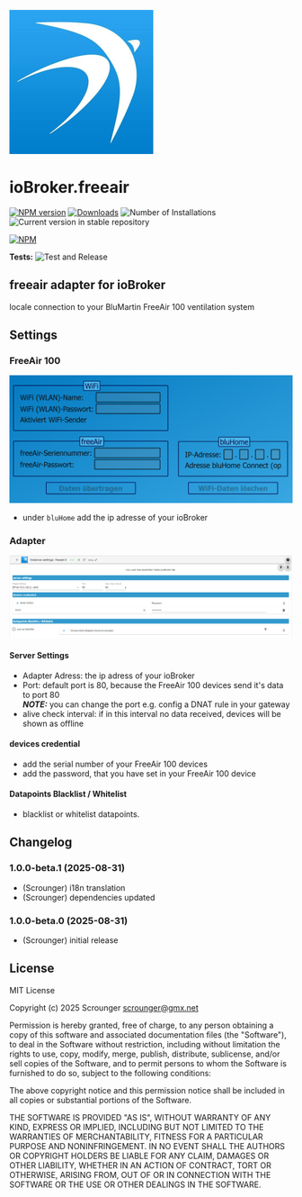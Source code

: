 ![Logo](admin/freeair.png)

# ioBroker.freeair

[![NPM version](https://img.shields.io/npm/v/iobroker.freeair.svg)](https://www.npmjs.com/package/iobroker.freeair)
[![Downloads](https://img.shields.io/npm/dm/iobroker.freeair.svg)](https://www.npmjs.com/package/iobroker.freeair)
![Number of Installations](https://iobroker.live/badges/freeair-installed.svg)
![Current version in stable repository](https://iobroker.live/badges/freeair-stable.svg)

[![NPM](https://nodei.co/npm/iobroker.freeair.png?downloads=true)](https://nodei.co/npm/iobroker.freeair/)

**Tests:** ![Test and Release](https://github.com/Scrounger/ioBroker.freeair/workflows/Test%20and%20Release/badge.svg)

## freeair adapter for ioBroker

locale connection to your BluMartin FreeAir 100 ventilation system

## Settings

### FreeAir 100

![image info](./doc/freeair_config.png)

- under `bluHome` add the ip adresse of your ioBroker

### Adapter

![image info](./doc/adapter_config.png)

#### Server Settings

- Adapter Adress: the ip adress of your ioBroker
- Port: default port is 80, because the FreeAir 100 devices send it's data to port 80<br>**_NOTE:_** you can change the port e.g. config a DNAT rule in your gateway
- alive check interval: if in this interval no data received, devices will be shown as offline

#### devices credential

- add the serial number of your FreeAir 100 devices
- add the password, that you have set in your FreeAir 100 device

#### Datapoints Blacklist / Whitelist

- blacklist or whitelist datapoints.

## Changelog

<!--
	Placeholder for the next version (at the beginning of the line):
	### **WORK IN PROGRESS**
-->
### 1.0.0-beta.1 (2025-08-31)

- (Scrounger) i18n translation
- (Scrounger) dependencies updated

### 1.0.0-beta.0 (2025-08-31)

- (Scrounger) initial release

## License

MIT License

Copyright (c) 2025 Scrounger <scrounger@gmx.net>

Permission is hereby granted, free of charge, to any person obtaining a copy
of this software and associated documentation files (the "Software"), to deal
in the Software without restriction, including without limitation the rights
to use, copy, modify, merge, publish, distribute, sublicense, and/or sell
copies of the Software, and to permit persons to whom the Software is
furnished to do so, subject to the following conditions:

The above copyright notice and this permission notice shall be included in all
copies or substantial portions of the Software.

THE SOFTWARE IS PROVIDED "AS IS", WITHOUT WARRANTY OF ANY KIND, EXPRESS OR
IMPLIED, INCLUDING BUT NOT LIMITED TO THE WARRANTIES OF MERCHANTABILITY,
FITNESS FOR A PARTICULAR PURPOSE AND NONINFRINGEMENT. IN NO EVENT SHALL THE
AUTHORS OR COPYRIGHT HOLDERS BE LIABLE FOR ANY CLAIM, DAMAGES OR OTHER
LIABILITY, WHETHER IN AN ACTION OF CONTRACT, TORT OR OTHERWISE, ARISING FROM,
OUT OF OR IN CONNECTION WITH THE SOFTWARE OR THE USE OR OTHER DEALINGS IN THE
SOFTWARE.
